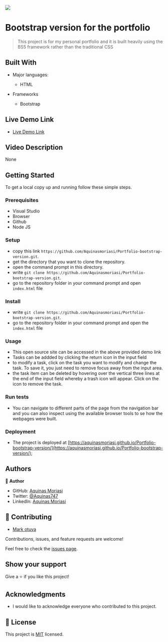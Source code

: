 
![](https://img.shields.io/badge/Microverse-blueviolet)
# Bootstrap version for the portfolio


> This project is for my personal portfolio and it is built heavily using the BS5 framework rather than the traditional CSS


## Built With

- Major languages:
  - HTML
 
- Frameworks
  - Bootstrap

## Live Demo Link

- [Live Demo Link](https://aquinasmoriasi.github.io/Portfolio-bootstrap-version/)

## Video Description 
None

## Getting Started

To get a local copy up and running follow these simple steps.

### Prerequisites
- Visual Studio
- Browser
- Github
- Node JS

### Setup
- copy this link `https://github.com/Aquinasmoriasi/Portfolio-bootstrap-version.git`.
- get the directory that you want to clone the repository.
- open the command prompt in this directory.
- write `git clone https://github.com/Aquinasmoriasi/Portfolio-bootstrap-version.git`.
- go to the repository folder in your command prompt and open `index.html` file
### Install
- write `git clone https://github.com/Aquinasmoriasi/Portfolio-bootstrap-version.git`.
- go to the repository folder in your command prompt and open the `index.html` file
### Usage
- This open source site can be accessed in the above provided demo link
- Tasks can be addded by clicking the return icon in the input field
- to modify a task, click on the task you want to modify and change the task. To save it, you just need to remove focus away from the input area.
- the task item can be deleted by hovering over the vertical three lines at the end of the input field whereby a trash icon will appear. Click on the icon to remove the task.
### Run tests
- You can navigate to different parts of the page from the navigation bar and you can also inspect using the available browser tools to se how the webpages were built.
### Deployment
- The project is deployed at [https://aquinasmoriasi.github.io/Portfolio-bootstrap-version/](https://aquinasmoriasi.github.io/Portfolio-bootstrap-version/);

## Authors

👤 **Author**

- GitHub: [Aquinas Moriasi](https://github.com/Aquinasmoriasi)
- Twitter: [@Aquinas747](twitter.com/aquinas747)
- LinkedIn: [Aquinas Moriasi](https://linkedin.com/in/linkedinhandle)

## 🤝 Contributing

- [Mark otuya](https://github.com/markotuya0)

Contributions, issues, and feature requests are welcome!

Feel free to check the [issues page](https://github.com/Aquinasmoriasi/Portfolio-bootstrap-version/issues).

## Show your support

Give a ⭐️ if you like this project!

## Acknowledgments
- I would like to acknowledge everyone who contributed to this project.

## 📝 License

This project is [MIT](./LICENSE) licensed.
